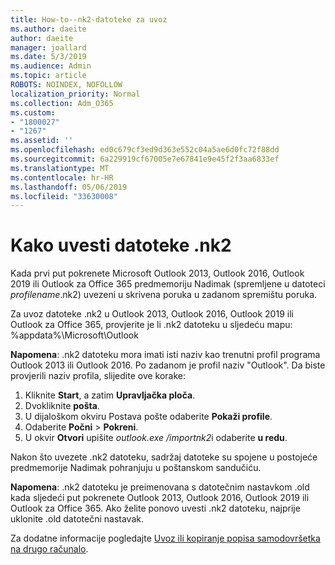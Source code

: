 ```yaml
---
title: How-to--nk2-datoteke za uvoz
ms.author: daeite
author: daeite
manager: joallard
ms.date: 5/3/2019
ms.audience: Admin
ms.topic: article
ROBOTS: NOINDEX, NOFOLLOW
localization_priority: Normal
ms.collection: Adm_O365
ms.custom:
- "1800027"
- "1267"
ms.assetid: ''
ms.openlocfilehash: ed0c679cf3ed9d363e552c04a5ae6d0fc72f88dd
ms.sourcegitcommit: 6a229919cf67005e7e67841e9e45f2f3aa6833ef
ms.translationtype: MT
ms.contentlocale: hr-HR
ms.lasthandoff: 05/06/2019
ms.locfileid: "33630008"
---
```

# <a name="how-to-import-nk2-files"></a>Kako uvesti datoteke .nk2 

Kada prvi put pokrenete Microsoft Outlook 2013, Outlook 2016, Outlook 2019 ili Outlook za Office 365 predmemoriju Nadimak (spremljene u datoteci *profilename*.nk2) uvezeni u skrivena poruka u zadanom spremištu poruka.

Za uvoz datoteke .nk2 u Outlook 2013, Outlook 2016, Outlook 2019 ili Outlook za Office 365, provjerite je li .nk2 datoteku u sljedeću mapu: %appdata%\Microsoft\Outlook

**Napomena**: .nk2 datoteku mora imati isti naziv kao trenutni profil programa Outlook 2013 ili Outlook 2016. Po zadanom je profil naziv "Outlook". Da biste provjerili naziv profila, slijedite ove korake: 
1. Kliknite **Start**, a zatim **Upravljačka ploča**.
2. Dvokliknite **pošta**.
3. U dijaloškom okviru Postava pošte odaberite **Pokaži profile**.
4. Odaberite **Počni** > **Pokreni**.
5. U okvir **Otvori** upišite *outlook.exe /importnk2*i odaberite **u redu**. 

Nakon što uvezete .nk2 datoteku, sadržaj datoteke su spojene u postojeće predmemorije Nadimak pohranjuju u poštanskom sandučiću.

**Napomena**: .nk2 datoteku je preimenovana s datotečnim nastavkom .old kada sljedeći put pokrenete Outlook 2013, Outlook 2016, Outlook 2019 ili Outlook za Office 365. Ako želite ponovo uvesti .nk2 datoteku, najprije uklonite .old datotečni nastavak.

Za dodatne informacije pogledajte [Uvoz ili kopiranje popisa samodovršetka na drugo računalo](https://support.microsoft.com/en-us/help/2806550/how-to-import-nk2-files-into-outlook%).